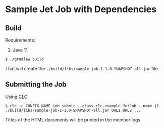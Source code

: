 # Sample Jet Job with Dependencies

## Build

Requirements:

1. Java 11

```
$ ./gradlew build
```

That will create the `./build/libs/sample-job-1-1.0-SNAPSHOT-all.jar` file.

## Submitting the Job

Using [CLC](https://github.com/hazelcast/hazelcast-commandline-client):

```
$ clc -c CONFIG_NAME job submit --class clc.example.JetJob --name j1 ./build/libs/sample-job-1-1.0-SNAPSHOT-all.jar URL1 URL2 ...
```

Titles of the HTML documents will be printed in the member logs.



